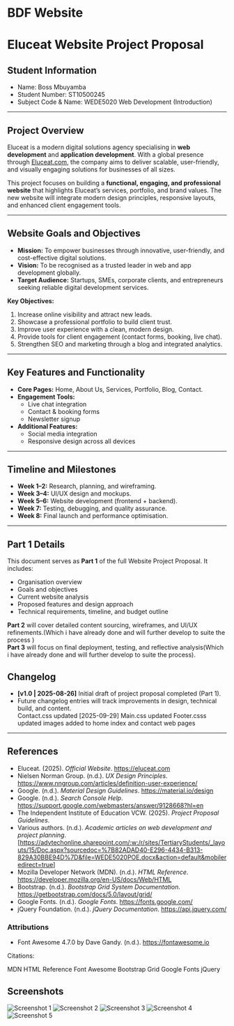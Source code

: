 # BDF Website
# Eluceat Website Project Proposal

## Student Information
- Name: Boss Mbuyamba  
- Student Number: ST10500245 
- Subject Code & Name: WEDE5020 Web Development (Introduction)

---

## Project Overview
Eluceat is a modern digital solutions agency specialising in **web development** and **application development**. With a global presence through [Eluceat.com](https://eluceat.com), the company aims to deliver scalable, user-friendly, and visually engaging solutions for businesses of all sizes.  

This project focuses on building a **functional, engaging, and professional website** that highlights Eluceat’s services, portfolio, and brand values. The new website will integrate modern design principles, responsive layouts, and enhanced client engagement tools.

---

## Website Goals and Objectives
- **Mission:** To empower businesses through innovative, user-friendly, and cost-effective digital solutions.  
- **Vision:** To be recognised as a trusted leader in web and app development globally.  
- **Target Audience:** Startups, SMEs, corporate clients, and entrepreneurs seeking reliable digital development services.  

**Key Objectives:**
1. Increase online visibility and attract new leads.  
2. Showcase a professional portfolio to build client trust.  
3. Improve user experience with a clean, modern design.  
4. Provide tools for client engagement (contact forms, booking, live chat).  
5. Strengthen SEO and marketing through a blog and integrated analytics.  

---

## Key Features and Functionality
- **Core Pages:** Home, About Us, Services, Portfolio, Blog, Contact.  
- **Engagement Tools:**  
  - Live chat integration  
  - Contact & booking forms  
  - Newsletter signup  
- **Additional Features:**    
  - Social media integration  
  - Responsive design across all devices  

---

## Timeline and Milestones
- **Week 1–2:** Research, planning, and wireframing.  
- **Week 3–4:** UI/UX design and mockups.  
- **Week 5–6:** Website development (frontend + backend).  
- **Week 7:** Testing, debugging, and quality assurance.  
- **Week 8:** Final launch and performance optimisation.  

---

## Part 1 Details
This document serves as **Part 1** of the full Website Project Proposal. It includes:  
- Organisation overview  
- Goals and objectives  
- Current website analysis  
- Proposed features and design approach  
- Technical requirements, timeline, and budget outline  

**Part 2** will cover detailed content sourcing, wireframes, and UI/UX refinements.(Which i have already done and will further develop to suite the process )  
**Part 3** will focus on final deployment, testing, and reflective analysis(Which i have already done and will further develop to suite the process).  

## Changelog
- **[v1.0 | 2025-08-26]** Initial draft of project proposal completed (Part 1).  
- Future changelog entries will track improvements in design, technical build, and content.  
Contact.css updated [2025-09-29]
Main.css updated 
Footer.csss updated 
images added to home index and contact web pages 
---
## References

- Eluceat. (2025). *Official Website*. https://eluceat.com  
- Nielsen Norman Group. (n.d.). *UX Design Principles*. https://www.nngroup.com/articles/definition-user-experience/  
- Google. (n.d.). *Material Design Guidelines*. https://material.io/design  
- Google. (n.d.). *Search Console Help*. https://support.google.com/webmasters/answer/9128668?hl=en  
- The Independent Institute of Education VCW. (2025). *Project Proposal Guidelines*.  
- Various authors. (n.d.). *Academic articles on web development and project planning*. [https://advtechonline.sharepoint.com/:w:/r/sites/TertiaryStudents/_layouts/15/Doc.aspx?sourcedoc=%7B82ADAD40-E296-4434-B313-829A30BBE94D%7D&file=WEDE5020POE.docx&action=default&mobileredirect=true]  
- Mozilla Developer Network (MDN). (n.d.). *HTML Reference*. https://developer.mozilla.org/en-US/docs/Web/HTML  
- Bootstrap. (n.d.). *Bootstrap Grid System Documentation*. https://getbootstrap.com/docs/5.0/layout/grid/  
- Google Fonts. (n.d.). *Google Fonts*. https://fonts.google.com/  
- jQuery Foundation. (n.d.). *jQuery Documentation*. https://api.jquery.com/  

### Attributions

- Font Awesome 4.7.0 by Dave Gandy. (n.d.). https://fontawesome.io  
 
 Citations:

MDN HTML Reference
Font Awesome
Bootstrap Grid
Google Fonts
jQuery

## Screenshots

![Screenshot 1](assets/img/screenshots/screenshot1.png)
![Screenshot 2](assets/img/screenshots/screenshot2.png)
![Screenshot 3](assets/img/screenshots/screenshot3.png)
![Screenshot 4](assets/img/screenshots/screenshot4.png)
![Screenshot 5](assets/img/screenshots/screenshot5.png)